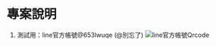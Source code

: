 # 專案說明
1. 測試用：line官方帳號@653lwuqe (@別忘了)
![line官方帳號Qrcode](https://truth.bahamut.com.tw/s01/202409/ee6a96d98af960e22cf3d117dc604f83.PNG)